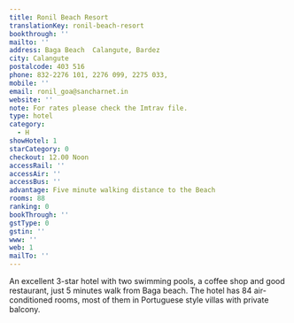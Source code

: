 ```yaml
---
title: Ronil Beach Resort
translationKey: ronil-beach-resort
bookthrough: ''
mailto: ''
address: Baga Beach  Calangute, Bardez
city: Calangute
postalcode: 403 516
phone: 832-2276 101, 2276 099, 2275 033,
mobile: ''
email: ronil_goa@sancharnet.in
website: ''
note: For rates please check the Imtrav file.
type: hotel
category:
  - H
showHotel: 1
starCategory: 0
checkout: 12.00 Noon
accessRail: ''
accessAir: ''
accessBus: ''
advantage: Five minute walking distance to the Beach
rooms: 88
ranking: 0
bookThrough: ''
gstType: 0
gstin: ''
www: ''
web: 1
mailTo: ''
---
```







An excellent 3-star hotel with two swimming pools, a coffee shop and good restaurant, just 5 minutes walk from Baga beach. The hotel has 84 air-conditioned rooms, most of them in Portuguese style villas with private balcony.